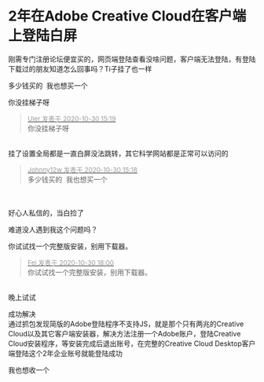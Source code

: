 # 2年在Adobe Creative Cloud在客户端上登陆白屏


<img id="aimg_o4tSw" onclick="zoom(this, this.src, 0, 0, 0)" class="zoom" src="https://ftp.bmp.ovh/imgs/2020/10/137ad5bb0e69d71a.png" onmouseover="img_onmouseoverfunc(this)" onload="thumbImg(this)" border="0" alt="" /><br />
<img id="aimg_P2Ro1" onclick="zoom(this, this.src, 0, 0, 0)" class="zoom" src="https://ftp.bmp.ovh/imgs/2020/10/eb5db65870feafa1.png" onmouseover="img_onmouseoverfunc(this)" onload="thumbImg(this)" border="0" alt="" /><br />
刚需专门注册论坛便宜买的，网页端登陆查看没啥问题，客户端无法登陆，有登陆下载过的朋友知道怎么回事吗？Ti子挂了也一样

多少钱买的&nbsp;&nbsp;我也想买一个

你没挂梯子呀

<div class="quote"><blockquote><font size="2"><a href="https://www.hostloc.com/forum.php?mod=redirect&amp;goto=findpost&amp;pid=9375442&amp;ptid=760257" target="_blank"><font color="#999999">Uler 发表于 2020-10-30 15:19</font></a></font><br />
你没挂梯子呀</blockquote></div><br />
挂了设置全局都是一直白屏没法跳转，其它科学网站都是正常可以访问的

<div class="quote"><blockquote><font size="2"><a href="https://www.hostloc.com/forum.php?mod=redirect&amp;goto=findpost&amp;pid=9375431&amp;ptid=760257" target="_blank"><font color="#999999">Johnny12w 发表于 2020-10-30 15:18</font></a></font><br />
多少钱买的&nbsp;&nbsp;我也想买一个</blockquote></div><br />
<br />
好心人私信的，当白捡了<img src="static/image/smiley/default/lol.gif" smilieid="12" border="0" alt="" />

难道没人遇到我这个问题吗？<img src="static/image/smiley/default/cry.gif" smilieid="4" border="0" alt="" />

你试试找一个完整版安装，别用下载器。

<div class="quote"><blockquote><font size="2"><a href="https://www.hostloc.com/forum.php?mod=redirect&amp;goto=findpost&amp;pid=9376326&amp;ptid=760257" target="_blank"><font color="#999999">Fei 发表于 2020-10-30 18:00</font></a></font><br />
你试试找一个完整版安装，别用下载器。</blockquote></div><br />
晚上试试<img src="static/image/smiley/default/lol.gif" smilieid="12" border="0" alt="" />

成功解决<img src="static/image/smiley/default/victory.gif" smilieid="14" border="0" alt="" /><br />
通过抓包发现简版的Adobe登陆程序不支持JS，就是那个只有两兆的Creative Cloud以及其它客户端安装器，解决方法注册一个Adobe账户，登陆Creative Cloud安装程序，等安装完成后退出账号，在完整的Creative Cloud Desktop客户端登陆这个2年企业账号就能登陆成功<img src="static/image/smiley/default/lol.gif" smilieid="12" border="0" alt="" />

我也想收一个
